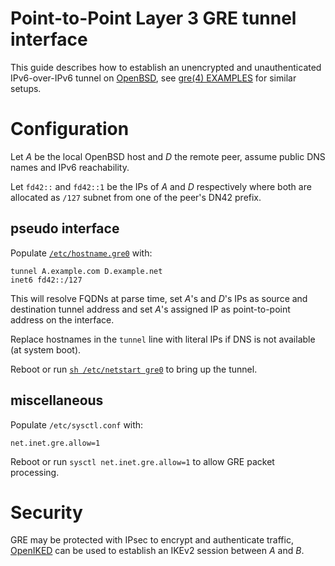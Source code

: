 # Point-to-Point Layer 3 GRE tunnel interface
This guide describes how to establish an unencrypted and unauthenticated IPv6-over-IPv6 tunnel on [OpenBSD](https://openbsd.org), see [gre(4) EXAMPLES](http://man.openbsd.org/gre.4#Point-to-Point_Layer_3_GRE_tunnel_interfaces_(gre)_example) for similar setups.


# Configuration
Let *A* be the local OpenBSD host and *D* the remote peer, assume public DNS names and IPv6 reachability.

Let `fd42::` and `fd42::1` be the IPs of *A* and *D* respectively where both are allocated as `/127` subnet from one of the peer's DN42 prefix.

## pseudo interface
Populate [`/etc/hostname.gre0`](https://man.openbsd.org/hostname.if.5) with:
```
tunnel A.example.com D.example.net
inet6 fd42::/127
```
This will resolve FQDNs at parse time, set *A*'s and *D*'s IPs as source and destination tunnel address and set *A*'s assigned IP as point-to-point address on the interface.

Replace hostnames in the `tunnel` line with literal IPs if DNS is not available (at system boot).

Reboot or run [`sh /etc/netstart gre0`](https://man.openbsd.org/netstart.8) to bring up the tunnel.

## miscellaneous
Populate `/etc/sysctl.conf` with:
```
net.inet.gre.allow=1
```
Reboot or run `sysctl net.inet.gre.allow=1` to allow GRE packet processing.


# Security
GRE may be protected with IPsec to encrypt and authenticate traffic, [OpenIKED](http://www.openiked.org/) can be used to establish an IKEv2 session between *A* and *B*.